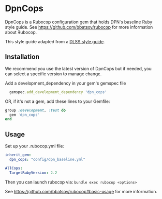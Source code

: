 # DpnCops

DpnCops is a Rubocop configuration gem that holds DPN's baseline Ruby style guide. See https://github.com/bbatsov/rubocop for more information about Rubocop.

This style guide adapted from a [DLSS style guide](https://github.com/sul-dlss/DeveloperPlaybook/tree/master/style).

## Installation

We recommend you use the latest version of DpnCops but if needed, you can
select a specific version to manage change.  

Add a development_dependency in your gem's gemspec file

```ruby
  gemspec.add_development_dependency 'dpn_cops'
```

OR, if it's not a gem, add these lines to your Gemfile:

```ruby
group :development, :test do
  gem 'dpn_cops'
end
```

## Usage

Set up your .rubocop.yml file:

```yaml
inherit_gem:
  dpn_cops: "config/dpn_baseline.yml"

AllCops:
  TargetRubyVersion: 2.2
```

Then you can launch rubocop via: `bundle exec rubocop <options>`

See https://github.com/bbatsov/rubocop#basic-usage for more information.
